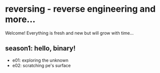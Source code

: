 # reversing - reverse engineering and more...

Welcome! Everything is fresh and new but will grow with time...

## season1: hello, binary!
- e01: exploring the unknown
- e02: scratching pe's surface
